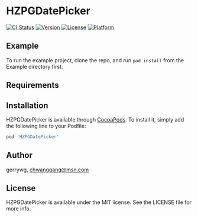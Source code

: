 # HZPGDatePicker

[![CI Status](https://img.shields.io/travis/gerrywg/HZPGDatePicker.svg?style=flat)](https://travis-ci.org/gerrywg/HZPGDatePicker)
[![Version](https://img.shields.io/cocoapods/v/HZPGDatePicker.svg?style=flat)](https://cocoapods.org/pods/HZPGDatePicker)
[![License](https://img.shields.io/cocoapods/l/HZPGDatePicker.svg?style=flat)](https://cocoapods.org/pods/HZPGDatePicker)
[![Platform](https://img.shields.io/cocoapods/p/HZPGDatePicker.svg?style=flat)](https://cocoapods.org/pods/HZPGDatePicker)

## Example

To run the example project, clone the repo, and run `pod install` from the Example directory first.

## Requirements

## Installation

HZPGDatePicker is available through [CocoaPods](https://cocoapods.org). To install
it, simply add the following line to your Podfile:

```ruby
pod 'HZPGDatePicker'
```

## Author

gerrywg, chwanggang@msn.com

## License

HZPGDatePicker is available under the MIT license. See the LICENSE file for more info.
